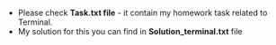 
-  Please check **Task.txt file** - it contain my homework task related to Terminal.
-  My solution for this you can find in **Solution_terminal.txt** file
